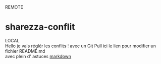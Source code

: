 REMOTE
# sharezza-conflit
LOCAL  
Hello je vais réglér les conflits ! avec un Git Pull
ici le lien pour modifier un fichier README.md  
avec plein d' astuces [markdown](https://github.com/Simplonline-foad/utiliser-markdown/blob/master/README.md) 
